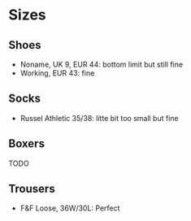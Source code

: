 # Sizes

## Shoes

* Noname, UK 9, EUR 44: bottom limit but still fine
* Working, EUR 43: fine

## Socks

* Russel Athletic 35/38: litte bit too small but fine

## Boxers

TODO

## Trousers

* F&F Loose, 36W/30L: Perfect
